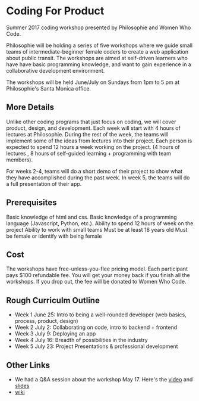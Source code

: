 # Coding For Product

Summer 2017 coding workshop presented by Philosophie and Women Who Code.

Philosophie will be holding a series of five workshops where we guide small teams
of intermediate-beginner female coders to create a web application about public
transit. The workshops are aimed at self-driven learners who have have basic
programming knowledge, and want to gain experience in a collaborative development
environment.

The workshops will be held June/July on Sundays from 1pm to 5 pm at Philosophie's
Santa Monica office.

## More Details

Unlike other coding programs that just focus on coding, we will cover product,
design, and development. Each week will start with 4 hours of lectures at
Philosophie. During the rest of the week, the teams will implement some of the
ideas from lectures into their project. Each person is expected to spend 12
hours a week working on the project. (4 hours of lectures , 8 hours of
self-guided learning + programming with team members).

For weeks 2-4, teams will do a short demo of their project to show what they
have accomplished during the past week. In week 5, the teams will do a full
presentation of their app.

## Prerequisites
Basic knowledge of html and css.
Basic knowledge of a programming language (Javascript, Python, etc.).
Ability to spend 12 hours of week on the project
Ability to work with small teams
Must be at least 18 years old
Must be female or identify with being female

## Cost
The workshops have free-unless-you-flee pricing model. Each participant pays
$100 refundable fee. You will get your money back if you finish all the
workshops. If you drop out, the fee will be donated to Women Who Code.

## Rough Curriculm Outline
* Week 1 June 25: Intro to being a well-rounded developer (web basics, process, product, design)
* Week 2 July 2: Collaborating on code, intro to backend + frontend
* Week 3 July 9: Deploying an app
* Week 4 July 16: Breadth of possibilities in the industry
* Week 5 July 23: Project Presentations & professional development


## Other Links
* We had a Q&A session about the workshop May 17. Here's the [video](https://vimeo.com/218082086)  and [slides](/workshop_qa.pdf)
* [wiki](https://github.com/wykhuh/coding_for_product/wiki)

